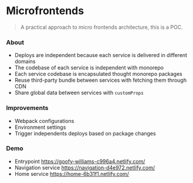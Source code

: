 # Microfrontends

> A practical approach to micro frontends architecture, this is a POC.

### About

- Deploys are independent because each service is delivered in different domains
- The codebase of each service is independent with monorepo
- Each service codebase is encapsulated thought monorepo packages
- Reuse third-party bundle between services with fetching them through CDN
- Share global data between services with `customProps`

### Improvements

- Webpack configurations
- Environment settings
- Trigger independents deploys based on package changes 

### Demo

- Entrypoint https://goofy-williams-c996a4.netlify.com/
- Navigation service https://navigation-d4e972.netlify.com/
- Home service https://home-6b31f1.netlify.com/
